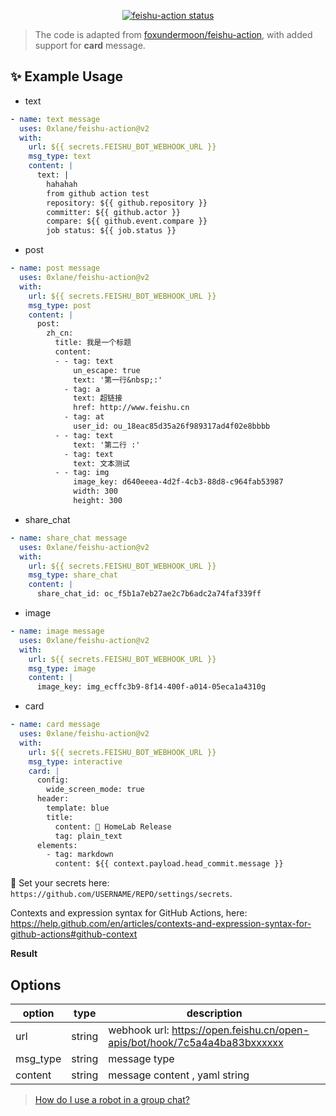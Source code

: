 <p align="center">
  <a href="https://github.com/0xlane/feishu-action"><img alt="feishu-action status" src="https://github.com/0xlane/feishu-action/workflows/build-test/badge.svg"></a>
</p>

> The code is adapted from [foxundermoon/feishu-action](https://github.com/foxundermoon/feishu-action), with added support for **card** message.

## ✨ Example Usage

- text

```yml
- name: text message
  uses: 0xlane/feishu-action@v2
  with:
    url: ${{ secrets.FEISHU_BOT_WEBHOOK_URL }}
    msg_type: text
    content: |
      text: |
        hahahah
        from github action test
        repository: ${{ github.repository }}
        committer: ${{ github.actor }}
        compare: ${{ github.event.compare }}
        job status: ${{ job.status }}
```

- post

```yml
- name: post message
  uses: 0xlane/feishu-action@v2
  with:
    url: ${{ secrets.FEISHU_BOT_WEBHOOK_URL }}
    msg_type: post
    content: |
      post:
        zh_cn:
          title: 我是一个标题
          content:
          - - tag: text
              un_escape: true
              text: '第一行&nbsp;:'
            - tag: a
              text: 超链接
              href: http://www.feishu.cn
            - tag: at
              user_id: ou_18eac85d35a26f989317ad4f02e8bbbb
          - - tag: text
              text: '第二行 :'
            - tag: text
              text: 文本测试
          - - tag: img
              image_key: d640eeea-4d2f-4cb3-88d8-c964fab53987
              width: 300
              height: 300
```

- share_chat

```yml
- name: share_chat message
  uses: 0xlane/feishu-action@v2
  with:
    url: ${{ secrets.FEISHU_BOT_WEBHOOK_URL }}
    msg_type: share_chat
    content: |
      share_chat_id: oc_f5b1a7eb27ae2c7b6adc2a74faf339ff
```

- image

```yml
- name: image message
  uses: 0xlane/feishu-action@v2
  with:
    url: ${{ secrets.FEISHU_BOT_WEBHOOK_URL }}
    msg_type: image
    content: |
      image_key: img_ecffc3b9-8f14-400f-a014-05eca1a4310g
```

- card

```yml
- name: card message
  uses: 0xlane/feishu-action@v2
  with:
    url: ${{ secrets.FEISHU_BOT_WEBHOOK_URL }}
    msg_type: interactive
    card: |
      config:
        wide_screen_mode: true
      header:
        template: blue
        title:
          content: 🍎 HomeLab Release
          tag: plain_text
      elements:
        - tag: markdown
          content: ${{ context.payload.head_commit.message }}

```

🔐 Set your secrets here: `https://github.com/USERNAME/REPO/settings/secrets`.

Contexts and expression syntax for GitHub Actions, here: https://help.github.com/en/articles/contexts-and-expression-syntax-for-github-actions#github-context

**Result**

## Options

| option   | type   | description                                                               |
| -------- | ------ | ------------------------------------------------------------------------- |
| url      | string | webhook url: https://open.feishu.cn/open-apis/bot/hook/7c5a4a4ba83bxxxxxx |
| msg_type | string | message type                                                              |
| content  | string | message content , yaml string                                             |

> [How do I use a robot in a group chat?](https://getfeishu.cn/hc/zh-cn/articles/360024984973-%E5%9C%A8%E7%BE%A4%E8%81%8A%E4%B8%AD%E4%BD%BF%E7%94%A8%E6%9C%BA%E5%99%A8%E4%BA%BA)
